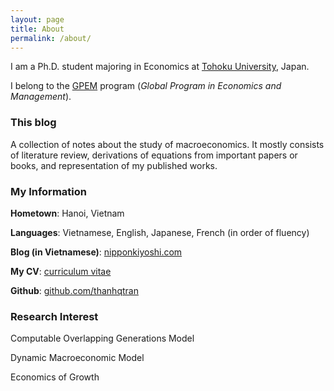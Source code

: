 ```yaml
---
layout: page
title: About
permalink: /about/
---
```


I am a Ph.D. student majoring in Economics at [Tohoku University](https://www.timeshighereducation.com/world-university-rankings/tohoku-university), Japan.

I belong to the [GPEM](https://www.econ.tohoku.ac.jp/english/page-gpem.html) program (*Global Program in Economics and Management*).

### This blog

A collection of notes about the study of macroeconomics. It mostly consists of literature review, derivations of equations from important papers or books, and representation of my published works.

### My Information

**Hometown**: Hanoi, Vietnam

**Languages**: Vietnamese, English, Japanese, French (in order of fluency)

**Blog (in Vietnamese)**: [nipponkiyoshi.com](https://nipponkiyoshi.com)

**My CV**: [curriculum vitae](https://github.com/thanhqtran/cv/blob/5522507594f31306c98b08147d77383ac64934d0/thanhqtran_cv.pdf)

**Github**: [github.com/thanhqtran](https://github.com/thanhqtran) 

### Research Interest

Computable Overlapping Generations Model

Dynamic Macroeconomic Model

Economics of Growth



